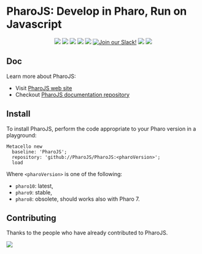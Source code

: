 # PharoJS: Develop in Pharo, Run on Javascript

<p align="center">
    <a href="https://github.com/PharoJS/jsource/issues" alt="contributions welcome">
        <img src="https://img.shields.io/badge/contributions-welcome-brightgreen.svg?style=flat" /></a>
    <a href="https://lbesson.mit-license.org/" alt="MIT license">
        <img src="https://img.shields.io/badge/License-MIT-blue.svg" /></a>    
    <a href="https://pharo.org/">
        <img src="https://img.shields.io/badge/Pharo%20Smalltalk-9.0-ff69b4.svg"/></a>
    <a href="https://github.com/PharoJS?tab=followers" alt="GitHub followers">
        <img src="https://img.shields.io/github/followers/PharoJS.svg" /></a>
    <a><img src="https://img.shields.io/github/commit-activity/m/PharoJS/PharoJS" /></a>
    <a href="https://join.slack.com/t/pharojs/shared_invite/zt-os5ppigw-YnDyAn1dR0deyeOHesZlWg" rel="nofollow">
	<img src="https://img.shields.io/static/v1?message=join%20chat&color=9cf&logo=slack&label=slack" alt="Join our Slack!" style="max-width:100%;"></a>
    <a href="https://GitHub.com/PharoJS/PharoJS/stargazers/" alt="GitHub stars">
        <img src="https://img.shields.io/github/stars/PharoJS/PharoJS.svg" /></a>
	<a href="https://twitter.com/PharoJS" alt="Twitter">
        <img src="https://img.shields.io/twitter/follow/PharoJS.svg?style=flat&label=@PharoJS&logo=twitter&color=blue" /></a>
</p>

<!-- [![Build Status](https://dev.azure.com/nushell/nushell/_apis/build/status/nushell.nushell?branchName=main)](https://dev.azure.com/nushell/nushell/_build/latest?definitionId=2&branchName=main)
[![Discord](https://img.shields.io/discord/601130461678272522.svg?logo=discord)](https://discord.gg/NtAbbGn)
 -->



## Doc

Learn more about PharoJS: 

- Visit [PharoJS web site](https://pharojs.org/)
- Checkout [PharoJS documentation repository](https://github.com/PharoJS/PharoJsDoc)

## Install

To install PharoJS, perform the code appropriate to your Pharo version in a playground:


```smalltalk
Metacello new
  baseline: 'PharoJS';
  repository: 'github://PharoJS/PharoJS:<pharoVersion>';
  load
```
Where `<pharoVersion>` is one of the following: 
- `pharo10`: latest, 
- `pharo9`: stable, 
- `pharo8`: obsolete, should works also with Pharo 7.

## Contributing

Thanks to the people who have already contributed to PharoJS.

<a href="https://github.com/PharoJS/PharoJS/graphs/contributors">
  <img src="https://contributors-img.web.app/image?repo=PharoJS/PharoJS" />
</a>

